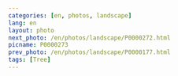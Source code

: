 ```yaml
---
categories: [en, photos, landscape]
lang: en
layout: photo
next_photo: /en/photos/landscape/P0000272.html
picname: P0000273
prev_photo: /en/photos/landscape/P0000177.html
tags: [Tree]
---
```

